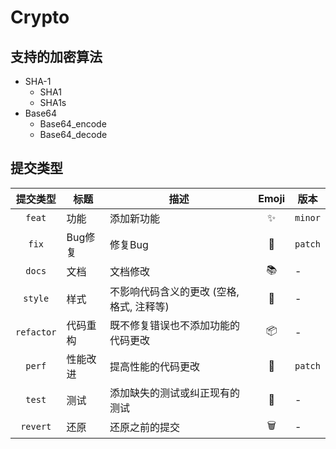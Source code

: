 # Crypto
## 支持的加密算法
+ SHA-1
    + SHA1
    + SHA1s
+ Base64
    + Base64_encode
    + Base64_decode

## 提交类型

| 提交类型    | 标题      | 描述                                       | Emoji | 版本    |
|:-----------:|-----------|--------------------------------------------|:-----:|---------|
| `feat`      | 功能	  | 添加新功能                                 |  ✨   | `minor` |
| `fix`       | Bug修复	  | 修复Bug                                    |  🐛   | `patch` |
| `docs`      | 文档	  | 文档修改                                   |  📚   | -       |
| `style`     | 样式      | 不影响代码含义的更改 (空格, 格式, 注释等)  |  💎   | -       |
| `refactor`  | 代码重构  | 既不修复错误也不添加功能的代码更改         |  📦   | -       |
| `perf`      | 性能改进  | 提高性能的代码更改                         |  🚀   | `patch` |
| `test`      | 测试      | 添加缺失的测试或纠正现有的测试             |  🚨   | -       |
| `revert`    | 还原      | 还原之前的提交                             |  🗑   | -       |
